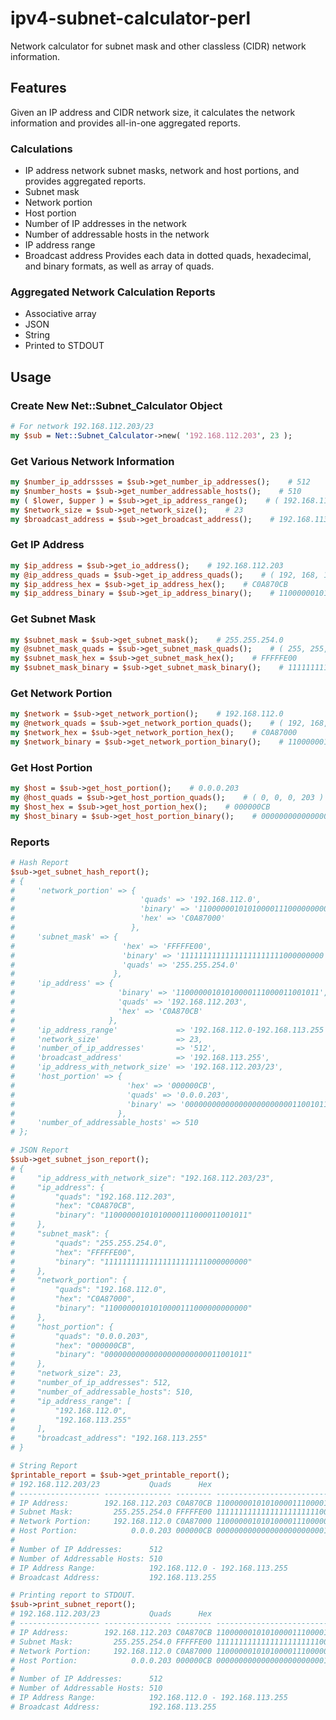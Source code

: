 ipv4-subnet-calculator-perl
===========================

Network calculator for subnet mask and other classless (CIDR) network information.

Features
--------
Given an IP address and CIDR network size, it calculates the network information and provides all-in-one aggregated reports.

### Calculations
 * IP address network subnet masks, network and host portions, and provides aggregated reports.
 * Subnet mask 
 * Network portion
 * Host portion
 * Number of IP addresses in the network
 * Number of addressable hosts in the network
 * IP address range
 * Broadcast address
Provides each data in dotted quads, hexadecimal, and binary formats, as well as array of quads.

### Aggregated Network Calculation Reports
 * Associative array
 * JSON
 * String
 * Printed to STDOUT

Usage
-----

### Create New Net::Subnet_Calculator Object
```perl
# For network 192.168.112.203/23
my $sub = Net::Subnet_Calculator->new( '192.168.112.203', 23 );
```

### Get Various Network Information
```perl
my $number_ip_addrssses = $sub->get_number_ip_addresses();    # 512
my $number_hosts = $sub->get_number_addressable_hosts();    # 510
my ( $lower, $upper ) = $sub->get_ip_address_range();    # ( 192.168.112.0, 192.168.113.255 )
my $network_size = $sub->get_network_size();    # 23
my $broadcast_address = $sub->get_broadcast_address();    # 192.168.113.255
```

### Get IP Address
```perl
my $ip_address = $sub->get_io_address();    # 192.168.112.203
my @ip_address_quads = $sub->get_ip_address_quads();    # ( 192, 168, 112, 203 )
my $ip_address_hex = $sub->get_ip_address_hex();    # C0A870CB
my $ip_address_binary = $sub->get_ip_address_binary();    # 11000000101010000111000011001011
```

### Get Subnet Mask
```perl
my $subnet_mask = $sub->get_subnet_mask();    # 255.255.254.0
my @subnet_mask_quads = $sub->get_subnet_mask_quads();    # ( 255, 255, 254, 0 )
my $subnet_mask_hex = $sub->get_subnet_mask_hex();    # FFFFFE00
my $subnet_mask_binary = $sub->get_subnet_mask_binary();    # 11111111111111111111111000000000
```

### Get Network Portion
```perl
my $network = $sub->get_network_portion();    # 192.168.112.0
my @network_quads = $sub->get_network_portion_quads();    # ( 192, 168, 112, 0 )
my $network_hex = $sub->get_network_portion_hex();    # C0A87000
my $network_binary = $sub->get_network_portion_binary();    # 11000000101010000111000000000000
```

### Get Host Portion
```perl
my $host = $sub->get_host_portion();    # 0.0.0.203
my @host_quads = $sub->get_host_portion_quads();    # ( 0, 0, 0, 203 )
my $host_hex = $sub->get_host_portion_hex();    # 000000CB
my $host_binary = $sub->get_host_portion_binary();    # 00000000000000000000000011001011
```

### Reports
```perl
# Hash Report
$sub->get_subnet_hash_report();
# {
#     'network_portion' => {
#                            'quads' => '192.168.112.0',
#                            'binary' => '11000000101010000111000000000000',
#                            'hex' => 'C0A87000'
#                          },
#     'subnet_mask' => {
#                        'hex' => 'FFFFFE00',
#                        'binary' => '11111111111111111111111000000000',
#                        'quads' => '255.255.254.0'
#                      },
#     'ip_address' => {
#                       'binary' => '11000000101010000111000011001011',
#                       'quads' => '192.168.112.203',
#                       'hex' => 'C0A870CB'
#                     },
#     'ip_address_range'             => '192.168.112.0-192.168.113.255',
#     'network_size'                 => 23,
#     'number_of_ip_addresses'       => '512',
#     'broadcast_address'            => '192.168.113.255',
#     'ip_address_with_network_size' => '192.168.112.203/23',
#     'host_portion' => {
#                         'hex' => '000000CB',
#                         'quads' => '0.0.0.203',
#                         'binary' => '00000000000000000000000011001011'
#                       },
#     'number_of_addressable_hosts' => 510
# };

# JSON Report
$sub->get_subnet_json_report();
# {
#     "ip_address_with_network_size": "192.168.112.203/23",
#     "ip_address": {
#         "quads": "192.168.112.203",
#         "hex": "C0A870CB",
#         "binary": "11000000101010000111000011001011"
#     },
#     "subnet_mask": {
#         "quads": "255.255.254.0",
#         "hex": "FFFFFE00",
#         "binary": "11111111111111111111111000000000"
#     },
#     "network_portion": {
#         "quads": "192.168.112.0",
#         "hex": "C0A87000",
#         "binary": "11000000101010000111000000000000"
#     },
#     "host_portion": {
#         "quads": "0.0.0.203",
#         "hex": "000000CB",
#         "binary": "00000000000000000000000011001011"
#     },
#     "network_size": 23,
#     "number_of_ip_addresses": 512,
#     "number_of_addressable_hosts": 510,
#     "ip_address_range": [
#         "192.168.112.0",
#         "192.168.113.255"
#     ],
#     "broadcast_address": "192.168.113.255"
# }

# String Report
$printable_report = $sub->get_printable_report();
# 192.168.112.203/23           Quads      Hex                           Binary
# ------------------ --------------- -------- --------------------------------
# IP Address:        192.168.112.203 C0A870CB 11000000101010000111000011001011
# Subnet Mask:         255.255.254.0 FFFFFE00 11111111111111111111111000000000
# Network Portion:     192.168.112.0 C0A87000 11000000101010000111000000000000
# Host Portion:            0.0.0.203 000000CB 00000000000000000000000011001011
# 
# Number of IP Addresses:      512
# Number of Addressable Hosts: 510
# IP Address Range:            192.168.112.0 - 192.168.113.255
# Broadcast Address:           192.168.113.255

# Printing report to STDOUT.
$sub->print_subnet_report();
# 192.168.112.203/23           Quads      Hex                           Binary
# ------------------ --------------- -------- --------------------------------
# IP Address:        192.168.112.203 C0A870CB 11000000101010000111000011001011
# Subnet Mask:         255.255.254.0 FFFFFE00 11111111111111111111111000000000
# Network Portion:     192.168.112.0 C0A87000 11000000101010000111000000000000
# Host Portion:            0.0.0.203 000000CB 00000000000000000000000011001011
# 
# Number of IP Addresses:      512
# Number of Addressable Hosts: 510
# IP Address Range:            192.168.112.0 - 192.168.113.255
# Broadcast Address:           192.168.113.255
```